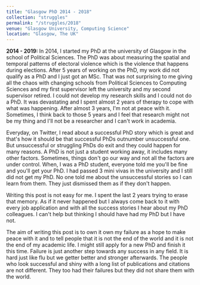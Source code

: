 ```yaml
---
title: "Glasgow PhD 2014 - 2018"
collection: "struggles"
permalink: "/struggles/2018"
venue: "Glasgow University, Computing Science"
location: "Glasgow, The UK"
---
```

<b>2014 - 2019: </b>
In 2014, I started my PhD at the university of Glasgow in the school
of Political Sciences. The PhD was about measuring the spatial and
temporal patterns of electoral violence which is the violence that happens
during elections. After 5 years of working on the PhD, my work did not
qualify as a PhD and I just got an MSc.
That was not surprising to me giving all the chaos
with changing schools from Political Sciences
to Computing Sciences and my first supervisor left the university
and my second supervisor retired. I could not develop my research
skills and I could not do a PhD. It was devastating and I spent almost 2 years of therapy to cope with
what was happening. After almost 3 years, I'm not at peace with it.
Sometimes, I think back to those 5 years and I feel that research might not
be my thing and I'll not be a researcher and I can't work in academia.

Everyday, on Twitter, I read about a successful PhD story which is great
and that's how it should be that successful PhDs outnumber unsuccessful one. But unsuccessful or struggling PhDs do exit and they could happen for many reasons.
A PhD is not just a student working away, it includes many other factors. Sometimes, things don't go our way and not all the factors are under control.
When, I was a PhD student, everyone told me you'll be fine and you'll get your PhD.
I had passed 3 mini vivas in the university and I still did not get my PhD.
No one told me about the unsuccessful stories so I can learn from them. They just dismissed them as if they don't happen.

Writing this post is not easy for me. I spent the last 2 years trying to erase that memory.
As if it never happened but I always come back to it with every job application
and with all the success stories I hear about my PhD colleagues.
I can't help but thinking I should have had my PhD but I have not.


The aim of writing this post is to own it own my failure as a hope to make peace with it and
to tell people that it is not the end of the world and it is not the end of my academic life.
I might still apply for a new PhD and finish it this time.
Failure is just another step towards any success in any field. It is hard just like flu but we getter better and stronger afterwards.
The people who look successful and shiny with a long list of publications and citations are not different.
They too had their failures but they did not share them with the world.


